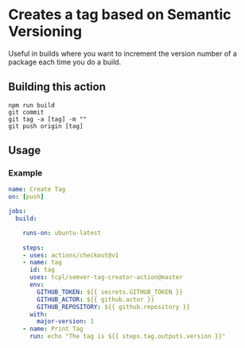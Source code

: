 # Creates a tag based on Semantic Versioning

Useful in builds where you want to increment the version number of a package each time you do a build.

## Building this action

```
npm run build
git commit
git tag -a [tag] -m ""
git push origin [tag]
```

## Usage

### Example
```yaml
name: Create Tag
on: [push]

jobs:
  build:

    runs-on: ubuntu-latest
    
    steps:
    - uses: actions/checkout@v1
    - name: tag
      id: tag
      uses: tcpl/semver-tag-creator-action@master
      env:
        GITHUB_TOKEN: ${{ secrets.GITHUB_TOKEN }}
        GITHUB_ACTOR: ${{ github.actor }}
        GITHUB_REPOSITORY: ${{ github.repository }}
      with:
        major-version: 1
    - name: Print Tag
      run: echo "The tag is ${{ steps.tag.outputs.version }}"
```
